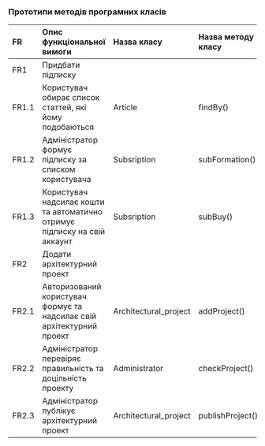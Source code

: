 ### Прототипи методів програмних класів
|FR | Опис функціональної вимоги| Назва класу|Назва методу класу |
|:- |:- |:- |:-                         |
| FR1 | Придбати підписку | | |
| FR1.1 | Користувач обирає список статтей, які йому подобаються |Article |findBy() |
| FR1.2 | Адміністратор формує підписку за списком користувача | Subsription| subFormation()|
| FR1.3 | Користувач надсилає кошти та автоматично отримує підписку на свій аккаунт| Subsription |subBuy() |
| FR2 | Додати архітектурний проект |  | |
| FR2.1 | Авторизований користувач формує та надсилає свій архітектурний проект |Architectural_project | addProject() |
| FR2.2 | Адміністратор перевіряє правильність та доцільність проекту | Administrator | checkProject() |
| FR2.3 | Адміністратор публікує архітектурний проект| Architectural_project | publishProject() |
